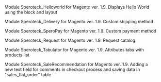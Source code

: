 Module Speroteck_Helloworld for Magento ver. 1.9.
Displays Hello World using the block and layout

Module Speroteck_Delivery for Magento ver. 1.9.
Custom shipping method

Module Speroteck_SperoPay for Magento ver. 1.9.
Custom payment method

Module Speroteck_Request for Magento ver. 1.9.
Request catalog

Module Speroteck_Tabulator for Magento ver. 1.9.
Attributes tabs with products list

Module Speroteck_SaleRecommendation for Magento ver. 1.9.
Adding a new text field for comments in checkout process 
and saving data in "sales_flat_order" table  
